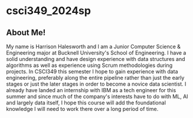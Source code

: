 # csci349_2024sp

## About Me!
My name is Harrison Halesworth and I am a Junior Computer Science & Engineering major at Bucknell University's School of Engineering. I have a solid understanding and have design experience with data structures and algorithms as well as experience using Scrum methodologies during projects. In CSCI349 this semester I hope to gain experience with data engineering, preferably along the entire pipeline rather than just the early stages or just the later stages in order to become a novice data scientist. I already have landed an internship with IBM as a tech engineer for this summer and since much of the company's interests have to do with ML, AI and largely data itself, I hope this course will add the foundational knowledge I will need to work there over a long period of time.
